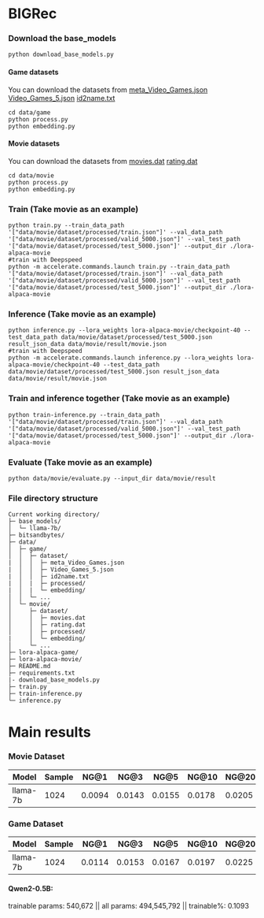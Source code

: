 # BIGRec

### Download the base_models 
```
python download_base_models.py
```

#### Game datasets   
You can download the datasets from
[meta_Video_Games.json](https://www.kaggle.com/datasets/khaledsayed111/meta-video-games)
[Video_Games_5.json](https://www.kaggle.com/code/idrimadrid/projet-text-mining-amazon-reviews/output)
[id2name.txt](https://github.com/SAI990323/BIGRec/blob/main/data/game/id2name.txt)
```
cd data/game 
python process.py
python embedding.py
```   
#### Movie datasets   
You can download the datasets from
[movies.dat](https://grouplens.org/datasets/movielens/10m/)
[rating.dat](https://grouplens.org/datasets/movielens/10m/)
```
cd data/movie   
python process.py
python embedding.py
```  
### Train (Take movie as an example)
```
python train.py --train_data_path '["data/movie/dataset/processed/train.json"]' --val_data_path '["data/movie/dataset/processed/valid_5000.json"]' --val_test_path '["data/movie/dataset/processed/test_5000.json"]' --output_dir ./lora-alpaca-movie
#train with Deepspeed
python -m accelerate.commands.launch train.py --train_data_path '["data/movie/dataset/processed/train.json"]' --val_data_path '["data/movie/dataset/processed/valid_5000.json"]' --val_test_path '["data/movie/dataset/processed/test_5000.json"]' --output_dir ./lora-alpaca-movie
```

### Inference (Take movie as an example)     
```
python inference.py --lora_weights lora-alpaca-movie/checkpoint-40 --test_data_path data/movie/dataset/processed/test_5000.json result_json_data data/movie/result/movie.json
#train with Deepspeed
python -m accelerate.commands.launch inference.py --lora_weights lora-alpaca-movie/checkpoint-40 --test_data_path data/movie/dataset/processed/test_5000.json result_json_data data/movie/result/movie.json
```
### Train and inference together (Take movie as an example)     
```
python train-inference.py --train_data_path '["data/movie/dataset/processed/train.json"]' --val_data_path '["data/movie/dataset/processed/valid_5000.json"]' --val_test_path '["data/movie/dataset/processed/test_5000.json"]' --output_dir ./lora-alpaca-movie
```
### Evaluate (Take movie as an example)       
```
python data/movie/evaluate.py --input_dir data/movie/result    
```     
### File directory structure    
```
Current working directory/
├─ base_models/  
│  └─ llama-7b/
├─ bitsandbytes/ 
├─ data/
│  ├─ game/
│  │  ├─ dataset/
|  │  │  ├─ meta_Video_Games.json
|  │  │  ├─ Video_Games_5.json
|  │  │  ├─ id2name.txt
|  │  |  ├─ processed/
|  │  |  └─ embedding/ 
│  │  └─ ...
│  └─ movie/
│     ├─ dataset/
│     │  ├─ movies.dat
│     │  ├─ rating.dat
│     │  ├─ processed/
|     │  └─ embedding/  
│     └─ ...
├─ lora-alpaca-game/
├─ lora-alpaca-movie/
├─ README.md
├─ requirements.txt
|- download_base_models.py
├─ train.py
├─ train-inference.py
└─ inference.py
```

# Main results

### Movie Dataset
|Model|Sample|NG@1|NG@3|NG@5|NG@10|NG@20|NG@50|HR@1|HR@3|HR@5|HR@10|HR@20|HR@50|
|----|----|----|----|----|----|----|----|----|----|----|----|----|----|
|llama-7b|1024|0.0094|0.0143|0.0155|0.0178|0.0205|0.0266|0.0094|0.0182|0.0212|0.0288|0.0396|0.0704|

### Game Dataset
|Model|Sample|NG@1|NG@3|NG@5|NG@10|NG@20|NG@50|HR@1|HR@3|HR@5|HR@10|HR@20|HR@50|
|----|----|----|----|----|----|----|----|----|----|----|----|----|----|
|llama-7b|1024|0.0114|0.0153|0.0167|0.0197|0.0225|0.0267|0.0114|0.0186|0.0218|0.0313|0.0423|0.0640|



#### Qwen2-0.5B:
trainable params: 540,672 || all params: 494,545,792 || trainable%: 0.1093